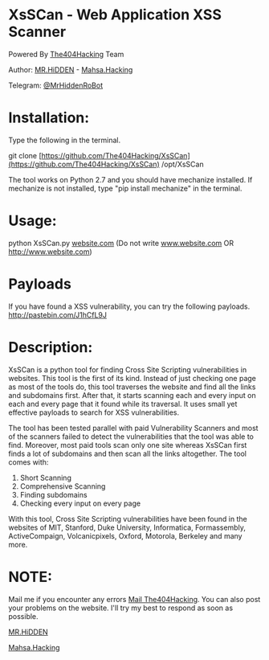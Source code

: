 # XsSCan - Web Application XSS Scanner
Powered By [The404Hacking](https://Telegram.me/The404Hacking) Team

Author: [MR.HiDDEN](https://t.me/sir4m1R) - [Mahsa.Hacking](https://t.me/MahsaHacking)

Telegram: [@MrHiddenRoBot](https://Telegram.me/MrHiddenRoBot)

# Installation: 
Type the following in the terminal.

git clone [https://github.com/The404Hacking/XsSCan](https://github.com/The404Hacking/XsSCan) /opt/XsSCan

The tool works on Python 2.7 and you should have mechanize installed. If mechanize is not installed, type "pip install mechanize" in the terminal.

# Usage: 
python XsSCan.py [website.com](https://t.me/The404Hacking) (Do not write www.website.com OR http://www.website.com)

# Payloads
If you have found a XSS vulnerability, you can try the following payloads.
http://pastebin.com/J1hCfL9J

# Description: 
XsSCan is a python tool for finding Cross Site Scripting vulnerabilities in websites. This tool is the first of its kind. Instead of just checking one page as most of the tools do, this tool traverses the website and find all the links and subdomains first. After that, it starts scanning each and every input on each and every page that it found while its traversal. It uses small yet effective payloads to search for XSS vulnerabilities. 

The tool has been tested parallel with paid Vulnerability Scanners and most of the scanners failed to detect the vulnerabilities that the tool was able to find. Moreover, most paid tools scan only one site whereas XsSCan first finds a lot of subdomains and then scan all the links altogether. The tool comes with:

1) Short Scanning
2) Comprehensive Scanning
3) Finding subdomains
4) Checking every input on every page

With this tool, Cross Site Scripting vulnerabilities have been found in the websites of MIT, Stanford, Duke University, Informatica, Formassembly, ActiveCompaign, Volcanicpixels, Oxford, Motorola, Berkeley and many more.


# NOTE: 
Mail me if you encounter any errors [Mail The404Hacking](mailto:The404Hacking.Team@Gmail.Com). You can also post your problems on the website. I'll try my best to respond as soon as possible.


[MR.HiDDEN](https://telegram.me/Sir4m1R)

[Mahsa.Hacking](https://telegram.me/MahsaHacking)
